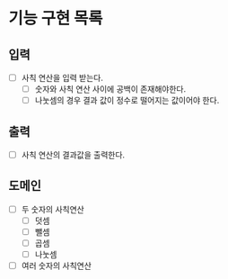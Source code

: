 # 기능 구현 목록

## 입력
- [ ] 사칙 연산을 입력 받는다.
  - [ ] 숫자와 사칙 연산 사이에 공백이 존재해야한다.
  - [ ] 나눗셈의 경우 결과 값이 정수로 떨어지는 값이어야 한다.

## 출력
- [ ] 사칙 연산의 결과값을 출력한다.

## 도메인
- [ ] 두 숫자의 사칙연산
  - [ ] 덧셈
  - [ ] 뺄셈
  - [ ] 곱셈
  - [ ] 나눗셈
- [ ] 여러 숫자의 사칙연산